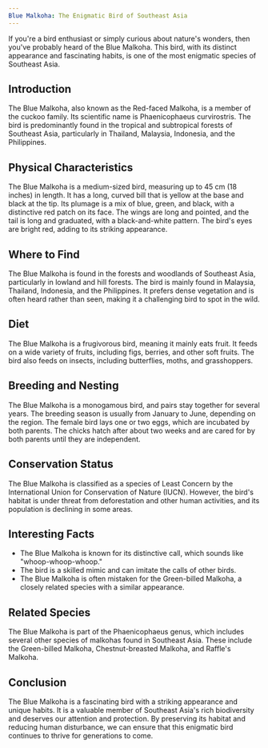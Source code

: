 ```yaml
---
Blue Malkoha: The Enigmatic Bird of Southeast Asia
---
```


If you're a bird enthusiast or simply curious about nature's wonders, then you've probably heard of the Blue Malkoha. This bird, with its distinct appearance and fascinating habits, is one of the most enigmatic species of Southeast Asia.

## Introduction

The Blue Malkoha, also known as the Red-faced Malkoha, is a member of the cuckoo family. Its scientific name is Phaenicophaeus curvirostris. The bird is predominantly found in the tropical and subtropical forests of Southeast Asia, particularly in Thailand, Malaysia, Indonesia, and the Philippines.

## Physical Characteristics

The Blue Malkoha is a medium-sized bird, measuring up to 45 cm (18 inches) in length. It has a long, curved bill that is yellow at the base and black at the tip. Its plumage is a mix of blue, green, and black, with a distinctive red patch on its face. The wings are long and pointed, and the tail is long and graduated, with a black-and-white pattern. The bird's eyes are bright red, adding to its striking appearance.

## Where to Find

The Blue Malkoha is found in the forests and woodlands of Southeast Asia, particularly in lowland and hill forests. The bird is mainly found in Malaysia, Thailand, Indonesia, and the Philippines. It prefers dense vegetation and is often heard rather than seen, making it a challenging bird to spot in the wild.

## Diet

The Blue Malkoha is a frugivorous bird, meaning it mainly eats fruit. It feeds on a wide variety of fruits, including figs, berries, and other soft fruits. The bird also feeds on insects, including butterflies, moths, and grasshoppers.

## Breeding and Nesting

The Blue Malkoha is a monogamous bird, and pairs stay together for several years. The breeding season is usually from January to June, depending on the region. The female bird lays one or two eggs, which are incubated by both parents. The chicks hatch after about two weeks and are cared for by both parents until they are independent.

## Conservation Status

The Blue Malkoha is classified as a species of Least Concern by the International Union for Conservation of Nature (IUCN). However, the bird's habitat is under threat from deforestation and other human activities, and its population is declining in some areas.

## Interesting Facts

-   The Blue Malkoha is known for its distinctive call, which sounds like "whoop-whoop-whoop."
-   The bird is a skilled mimic and can imitate the calls of other birds.
-   The Blue Malkoha is often mistaken for the Green-billed Malkoha, a closely related species with a similar appearance.

## Related Species

The Blue Malkoha is part of the Phaenicophaeus genus, which includes several other species of malkohas found in Southeast Asia. These include the Green-billed Malkoha, Chestnut-breasted Malkoha, and Raffle's Malkoha.

## Conclusion

The Blue Malkoha is a fascinating bird with a striking appearance and unique habits. It is a valuable member of Southeast Asia's rich biodiversity and deserves our attention and protection. By preserving its habitat and reducing human disturbance, we can ensure that this enigmatic bird continues to thrive for generations to come.
